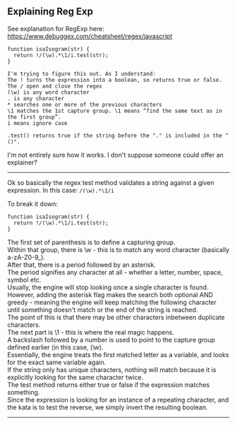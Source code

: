 ## Explaining Reg Exp

See explanation for RegExp here: https://www.debuggex.com/cheatsheet/regex/javascript

```
function isaIsogram(str) {
  return !/(\w).*\1/i.test(str);
}

I'm trying to figure this out. As I understand:
The ! turns the expression into a boolean, so returns true or false.
The / open and close the regex
(\w) is any word character
. is any character
* searches one or more of the previous characters
\1 matches the 1st capture group. \1 means “find the same text as in the first group”.
i means ignore case

.test() returns true if the string before the "." is included in the "()".
```

I'm not entirely sure how it works. I don't suppose someone could offer an explainer?

---

Ok so basically the regex test method validates a string against a given expression. In this case: `/(\w).*\1/i`

To break it down:

```
function isaIsogram(str) {
  return !/(\w).*\1/i.test(str);
}
```

The first set of parenthesis is to define a capturing group.  
Within that group, there is \w - this is to match any word character (basically a-zA-Z0-9\_).  
After that, there is a period followed by an asterisk.  
The period signifies any character at all - whether a letter, number, space, symbol etc.  
Usually, the engine will stop looking once a single character is found.  
However, adding the asterisk flag makes the search both optional AND greedy - meaning the engine will keep matching the following character until something doesn't match or the end of the string is reached.  
The point of this is that there may be other characters inbetween duplicate characters.  
The next part is \1 - this is where the real magic happens.  
A backslash followed by a number is used to point to the capture group defined earlier (in this case, (\w).  
Essentially, the engine treats the first matched letter as a variable, and looks for the exact same variable again.  
If the string only has unique characters, nothing will match because it is explicitly looking for the same character twice.  
The test method returns either true or false if the expression matches something.  
Since the expression is looking for an instance of a repeating character, and the kata is to test the reverse, we simply invert the resulting boolean.

---
